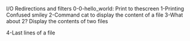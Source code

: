 I/O Redirections and filters
0-0-hello_world: Print to thescreen
1-Printing Confused smiley
2-Command cat to display the content of a file
3-What about 2? Display the contents of two files

4-Last lines of a file
